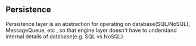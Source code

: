 ## Persistence 

Persistence layer is an abstraction for operating on database(SQL/NoSQL), MessageQueue, etc
, so that engine layer doesn't  have to understand internal details of database(e.g. SQL vs NoSQL) 